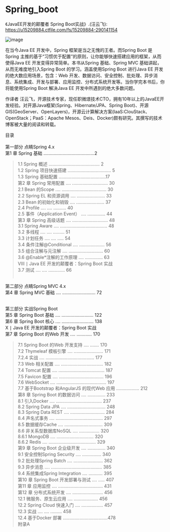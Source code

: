 # Spring_boot
《JavaEE开发的颠覆者 Spring Boot实战》.(汪云飞): https://u15209884.ctfile.com/fs/15209884-290141154

![image](https://github.com/baimouren/Spring_boot/blob/master/SpringBoot01/WebContent/image/book/131357bubmb45b95evy454.jpg)


在当今Java EE 开发中，Spring 框架是当之无愧的王者。而Spring Boot 是Spring 主推的基于“习惯优于配置”的原则，让你能够快速搭建应用的框架，从而使得Java EE 开发变得异常简单。本书从Spring 基础、Spring MVC 基础讲起，从而无难度地引入Spring Boot 的学习。涵盖使用Spring Boot 进行Java EE 开发的绝大数应用场景，包含：Web 开发、数据访问、安全控制、批处理、异步消息、系统集成、开发与部署、应用监控、分布式系统开发等。当你学完本书后，你将能使用Spring Boot 解决Java EE 开发中所遇到的绝大多数问题。 

作译者
汪云飞，开源技术专家，现任职微璟技术CTO，拥有10年以上的JavaEE开发经验。对开源Java框架(Spring、Hibernate/JPA、Spring Boot)、开源GIS(GeoServer、OpenLayers)，开源云计算解决方案(IaaS:ClouStack、OpenStack；PaaS：Apache Mesos、Deis、Docker)颇有研究。其撰写的技术博客被大量的阅读和转载。 

目录 <br> <br>
第一部分 点睛Spring 4.x <br>
第1 章 Spring 基础 ........................................2 <br>
>1.1 Spring 概述 ........................................ 2 <br>
>1.2 Spring 项目快速搭建 .................................. 5 <br>
>1.3 Spring 基础配置 .....................................17 <br>
第2 章 Spring 常用配置 .... ............................ 30 <br>
>2.1 Bean 的Scope .... ................................... 30 <br>
>2.2 Spring EL 和资源调用 .... ...................... 33 <br>
>2.3 Bean 的初始化和销毁 .... ...................... 37 <br>
>2.4 Profile .... .... .......... 40 <br>
>2.5 事件（Application Event） .... .............. 44 <br>
第3 章 Spring 高级话题 .... ............................ 48 <br>
>3.1 Spring Aware .... ..................................... 48 <br>
>3.2 多线程 .... .... ......... 51 <br>
>3.3 计划任务 .... .... ..... 54 <br>
>3.4 条件注解@Conditional .... .................... 56 <br>
>3.5 组合注解与元注解 .... ........................... 60 <br>
>3.6 @Enable*注解的工作原理 .... .............. 63 <br>
VIII ∣ Java EE 开发的颠覆者：Spring Boot 实战 <br>
>3.7 测试 .... .... ............. 66 <br> <br>

第二部分 点睛Spring MVC 4.x <br>
第4 章 Spring MVC 基础 .... .......................... 72 <br> <br>

第三部分 实战Spring Boot <br>
第5 章 Spring Boot 基础 .... ......................... 122 <br>
第6 章 Spring Boot 核心 .... ......................... 138 <br>
X ∣ Java EE 开发的颠覆者：Spring Boot 实战 <br>
第7 章 Spring Boot 的Web 开发 .... ............ 170 <br>
>7.1 Spring Boot 的Web 开发支持 .... ....... 170 <br>
>7.2 Thymeleaf 模板引擎 .... ....................... 171 <br>
>7.2.4 实战 .... ...................................... 177 <br>
>7.3 Web 相关配置 .... ................................. 182 <br>
>7.4 Tomcat 配置 .... .................................... 187 <br>
>7.5 Favicon 配置 .... ................................... 196 <br>
>7.6 WebSocket .... ....................................... 197 <br>
>7.7 基于Bootstrap 和AngularJS 的现代Web 应用 .................. 212 <br>
第8 章 Spring Boot 的数据访问 .... .............. 233 <br>
>8.1 引入Docker .... .................................... 237 <br>
>8.2 Spring Data JPA .... .............................. 248 <br>
>8.3 Spring Data REST .... ........................... 284 <br>
>8.4 声名式事务 .... ..................................... 297 <br>
>8.5 数据缓存Cache .... .............................. 309 <br>
>8.6 非关系型数据库NoSQL .... ................ 320 <br>
>8.6.1 MongoDB .... ............................. 320 <br>
>8.6.2 Redis .... ..................................... 329 <br>
第9 章 Spring Boot 企业级开发 .... .............. 340 <br>
>9.1 安全控制Spring Security .... ............... 340 <br>
>9.2 批处理Spring Batch .... ....................... 362 <br>
>9.3 异步消息 .... ........................................ 385 <br>
>9.4 系统集成Spring Integration .... ........... 395 <br>
第10 章 Spring Boot 开发部署与测试 .... ..... 407 <br>
第11 章 应用监控 .... ................................... 431 <br>
第12 章 分布式系统开发 .... ........................ 456 <br>
>12.1 微服务、原生云应用 .... ................... 456 <br>
>12.2 Spring Cloud 快速入门 .... ................. 457 <br>
>12.3 实战 .... .... ......... 458 <br>
>12.4 基于Docker 部署 ...................................478 <br>
附录A  <br>
